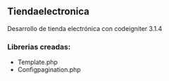 ## Tiendaelectronica 

Desarrollo de tienda electrónica con codeigniter 3.1.4

### Librerias creadas:
- Template.php
- Configpagination.php